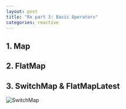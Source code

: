 ```yaml
---
layout: post
title: "Rx part 3: Basic Operators"
categories: reactive
---
```


## 1. Map

## 2. FlatMap

## 3. SwitchMap & FlatMapLatest
![SwitchMap](https://i.stack.imgur.com/Tn8KA.png)